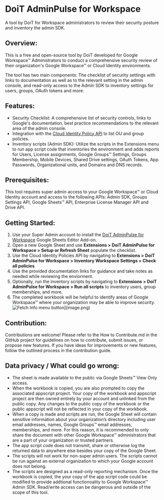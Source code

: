 # DoiT AdminPulse for Workspace

A tool by DoiT for Workspace administrators to review their security posture and inventory the admin SDK.

## Overview:

This is a free and open-source tool by DoiT developed for Google Workspace™ Administrators to conduct a comprehensive security review of their organization's Google Workspace™ or Cloud Identity environments.

The tool has two main components: The checklist of security settings with links to documentation as well as to the relevant setting in the admin console, and read-only access to the Admin SDK to inventory settings for users, groups, OAuth tokens and more.

## Features:

* Security Checklist: A comprehensive list of security controls, links to Google's documentation, best practice recommendations to the relevant area of the admin console.
* Integration with the [Cloud Identity Policy API](https://cloud.google.com/identity/docs/concepts/overview-policies) to list OU and group policies.
* Inventory scripts (Admin SDK): Utilize the scripts in the Extensions menu to run app script code that inventories the environment and adds reports for Users, License assignments, Google Groups™ Settings, Groups Membership, Mobile Devices, Shared Drive settings, OAuth Tokens, App Passwords, Organizational units, and Domains and DNS records.

## Prerequisites:

This tool requires super admin access to your Google Workspace™ or Cloud Identity account and access to the following APIs: Admin SDK, Groups Settings API, Google Sheets™ API, Enterprise License Manager API and Drive API.

## Getting Started:

1. Use your Super Admin account to install the [DoiT AdminPulse for Workspace](https://workspace.google.com/marketplace/app/doit_adminpulse_for_workspace/639424393187) Google Sheets Editor Add-on.
2. Open a new Google Sheet and use **Extensions > DoiT AdminPulse for Workspace > Setup or Refresh Sheet** populate the checklist.
3. Use the Cloud Identity Policies API by navigating to **Extensions > DoiT AdminPulse for Workspace > Inventory Workspace Settings > Check all policies**
4. Use the provided documentation links for guidance and take notes as needed while reviewing the enviorment.
5. Optionally, run the inventory scripts by navigating to **Extensions > DoiT AdminPulse for Workspace > Run all scripts** to inventory users, group memberships, and more.
6. The completed workbook will be helpful to identify areas of Google Workspace™ where your organization may be able to improve security.
![Fetch Info menu button\](image.png)](<Fetch Info.png>)

## Contribution:

Contributions are welcome! Please refer to the How to Contribute.md in the GitHub project for guidelines on how to contribute, submit issues, or propose new features. If you have ideas for improvements or new features, follow the outlined process in the contribution guide.


## Data privacy / What could go wrong:

* The sheet is made available to the public via Google Sheets™ View Only access.
* When the workbook is copied, you are also prompted to copy the associated appscript project. Your copy of the workbook and appscript project are then owned entirely by your account and unlinked from the public copy. Any changes to the public copy of the workbook or the public appscript will not be reflected in your copy of the workbook.
* When a copy is made and scripts are run, the Google Sheet will contain sensitive information about your organization’s directory including user email addresses, names, Google Groups™ email addresses, memberships, and more. For this reason, it is recommended to only share the document with other Google Workspace™ administrators that are a part of your organization or trusted partners.
* The app script code does not transmit, share or otherwise log the returned data to anywhere else besides your copy of the Google Sheet. 
* The scripts will not work for non-super admin users. The scripts cannot be run against an external organization to which your Google account does not belong. 
* The scripts are designed as a read-only reporting mechanism. Once the workbook is copied, the your copy of the app script code could be modified to provide addtional functionoality to Google Workspace™ Admin SDK. Read/write access can be dangerous and outside of the scope of this tool.
